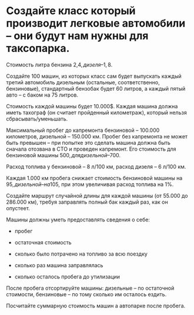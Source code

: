 # Создайте класс который производит легковые автомобили – они будут нам нужны для таксопарка.

 

Стоимость литра бензина 2,4$, дизеля – 1,8$.

Создайте 100 машин, из которых класс сам будет выпускать каждый третий автомобиль дизельным (остальные, соответственно, бензиновые), стандартный бензобак будет 60 литров, а каждый пятый авто – с баком на 75 литров.

Стоимость каждой машины будет 10.000$. Каждая машина должна иметь тахограф (он считает пройденный километраж), который нельзя сбрасывать/уменьшать.

Максимальный пробег до капремонта бензиновой – 100.000 километров, дизельной – 150.000 км. Пробег без капремонта не может быть превышен – при попытке это сделать машина должна быть сначала отозвана в СТО и проведен капремонт. Его стоимость для бензиновой машины 500$, для дизельной – 700$.

Расход топлива у бензиновой – 8 л/100 км, расход дизеля – 6 л/100 км.

Каждая 1.000 км пробега снижает стоимость бензиновой машины на 95$, дизельной – на 105$, при этом увеличивая расход топлива на 1%.

Создайте маршрут случайной длины для каждой машины (от 55.000 до 286.000 км), требуя заправлять полный бак каждый раз, как он опустеет.

 

Машины должны уметь предоставлять сведения о себе:

- пробег

- остаточная стоимость

- сколько было потрачено на топливо за всю поездку

- сколько раз машина заправлялась

- сколько осталось пробега до утилизации

 

После пробега отсортируйте машины: дизельные – по остаточной стоимости, бензиновые – по тому сколько им осталось ездить.

Посчитайте суммарную стоимость машин а автопарке после пробега.
